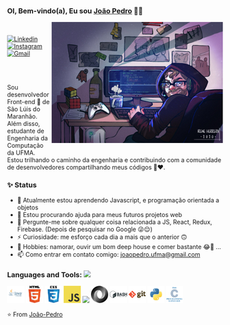 ### OI, Bem-vindo(a), Eu sou [João Pedro](https://github.com/joaopedroalc) 👨‍💻
<img align="right" alt="img João Pedro" src="https://github.com/FernandoRoldan93/FernandoRoldan93/blob/master/cover_image.jpg"  min-width="400px" max-width="400px" width="400px" margin-bottom="20px"/>

<br/>

[![Linkedin](https://img.shields.io/badge/-JoãoPedro-blue?style=flat&logo=Linkedin&logoColor=white)](https://www.linkedin.com/in/joaopedroalcn)
[![Instagram](https://img.shields.io/badge/-joaopedroalcn-c13584?style=flat&labelColor=c13584&logo=instagram&logoColor=white)](https://www.instagram.com/joaopedroalcn)
[![Gmail](https://img.shields.io/badge/-João_Pedro-c14438?style=flat&logo=Gmail&logoColor=white)](mailto:joaopedro.ufma@gmail.com)

<br/>
<br/>

<p>
Sou desenvolvedor Front-end 🚀 de São Lúis do Maranhão. Além disso, estudante de Engenharia da Computação da UFMA.
<br/>
Estou trilhando o caminho da engenharia e contribuindo com a comunidade de desenvolvedores compartilhando meus códigos 🤖❤️.
</p>
  
### ✨ Status

- 🌱 Atualmente estou aprendendo Javascript, e programação orientada a objetos
- 🤔 Estou procurando ajuda para meus futuros projetos web
- 💬 Pergunte-me sobre qualquer coisa relacionada a JS, React, Redux, Firebase. (Depois de pesquisar no Google 😜😌)
- ⚡️ Curiosidade: me esforço cada dia a mais que o anterior 🙃
- 🎿 Hobbies: namorar, ouvir um bom deep house e comer bastante 😂🤙 ...
- 📫 Como entrar em contato comigo: joaopedro.ufma@gmail.com

 ### Languages and Tools: <img src="https://media.giphy.com/media/WUlplcMpOCEmTGBtBW/giphy.gif" width="30">
<p>
 <!-- icons -->
<code><a href = "https://www.java.com/en/"><img height="40" src="https://raw.githubusercontent.com/github/explore/80688e429a7d4ef2fca1e82350fe8e3517d3494d/topics/java/java.png" alt="Java"></a></code>
<code><a href = "https://developer.mozilla.org/en-US/docs/Web/Guide/HTML/HTML5"><img height="40" src="https://raw.githubusercontent.com/github/explore/80688e429a7d4ef2fca1e82350fe8e3517d3494d/topics/html/html.png"></a></code>
<code><a href = "https://developer.mozilla.org/en-US/docs/Archive/CSS3"><img height="40" src="https://raw.githubusercontent.com/github/explore/80688e429a7d4ef2fca1e82350fe8e3517d3494d/topics/css/css.png"></a></code>
<code><a href = "https://developer.mozilla.org/en-US/docs/Web/JavaScript"><img height="40" src="https://raw.githubusercontent.com/github/explore/80688e429a7d4ef2fca1e82350fe8e3517d3494d/topics/javascript/javascript.png"></a></code>
<code><a href = "https://code.visualstudio.com/"><img height="40" src="https://upload.wikimedia.org/wikipedia/commons/thumb/9/9a/Visual_Studio_Code_1.35_icon.svg/1200px-Visual_Studio_Code_1.35_icon.svg.png"></a></code>
<code><a href = "https://www.json.org/json-en.html"><img height="40" src="https://raw.githubusercontent.com/github/explore/80688e429a7d4ef2fca1e82350fe8e3517d3494d/topics/json/json.png"></a></code>
<code><a href = "https://www.gnu.org/software/bash/"><img height="40" src="https://raw.githubusercontent.com/github/explore/80688e429a7d4ef2fca1e82350fe8e3517d3494d/topics/bash/bash.png"></a></code>
<code><a href = "https://git-scm.com/"><img height="40" src="https://raw.githubusercontent.com/github/explore/80688e429a7d4ef2fca1e82350fe8e3517d3494d/topics/git/git.png"></a></code>
<code><a href = "https://www.python.org/"><img height="40" src="https://raw.githubusercontent.com/github/explore/80688e429a7d4ef2fca1e82350fe8e3517d3494d/topics/python/python.png"></a></code>
<code><img height="40" src="https://raw.githubusercontent.com/github/explore/80688e429a7d4ef2fca1e82350fe8e3517d3494d/topics/c/c.png" alt="C Language"></code>

</p>


⭐️ From [João-Pedro](https://github.com/joaopedroalc)
